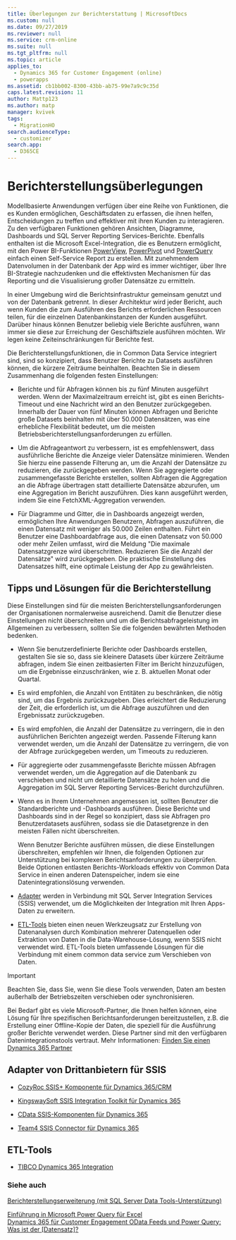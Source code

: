 ```yaml
---
title: Überlegungen zur Berichterstattung | MicrosoftDocs
ms.custom: null
ms.date: 09/27/2019
ms.reviewer: null
ms.service: crm-online
ms.suite: null
ms.tgt_pltfrm: null
ms.topic: article
applies_to:
  - Dynamics 365 for Customer Engagement (online)
  - powerapps
ms.assetid: cb1bb002-8300-43bb-ab75-99e7a9c9c35d
caps.latest.revision: 11
author: Mattp123
ms.author: matp
manager: kvivek
tags:
  - MigrationHO
search.audienceType:
  - customizer
search.app:
  - D365CE
---
```

# <a name="reporting-considerations"></a>Berichterstellungsüberlegungen

Modellbasierte Anwendungen verfügen über eine Reihe von Funktionen, die es Kunden ermöglichen, Geschäftsdaten zu erfassen, die ihnen helfen, Entscheidungen zu treffen und effektiver mit ihren Kunden zu interagieren.  Zu den verfügbaren Funktionen gehören Ansichten, Diagramme, Dashboards und SQL Server Reporting Services-Berichte. Ebenfalls enthalten ist die Microsoft Excel-Integration, die es Benutzern ermöglicht, mit den Power BI-Funktionen [PowerView](https://support.office.com/article/power-view-overview-and-learning-5380e429-3ee0-4be2-97b7-64d7930020b6), [PowerPivot](https://support.office.com/article/power-pivot-overview-and-learning-f9001958-7901-4caa-ad80-028a6d2432ed) und [PowerQuery](https://support.office.com/article/power-query-overview-and-learning-ed614c81-4b00-4291-bd3a-55d80767f81d) einfach einen Self-Service Report zu erstellen. Mit zunehmendem Datenvolumen in der Datenbank der App wird es immer wichtiger, über Ihre BI-Strategie nachzudenken und die effektivsten Mechanismen für das Reporting und die Visualisierung großer Datensätze zu ermitteln.  
  
 In einer Umgebung wird die Berichtsinfrastruktur gemeinsam genutzt und von der Datenbank getrennt. In dieser Architektur wird jeder Bericht, auch wenn Kunden die zum Ausführen des Berichts erforderlichen Ressourcen teilen, für die einzelnen Datenbankinstanzen der Kunden ausgeführt.  Darüber hinaus können Benutzer beliebig viele Berichte ausführen, wann immer sie diese zur Erreichung der Geschäftsziele ausführen möchten.  Wir legen keine Zeiteinschränkungen für Berichte fest.  
  
 Die Berichterstellungsfunktionen, die in Common Data Service integriert sind, sind so konzipiert, dass Benutzer Berichte zu Datasets ausführen können, die kürzere Zeiträume beinhalten. Beachten Sie in diesem Zusammenhang die folgenden festen Einstellungen:  
  
- Berichte und für Abfragen können bis zu fünf Minuten ausgeführt werden. Wenn der Maximalzeitraum erreicht ist, gibt es einen Berichts-Timeout und eine Nachricht wird an den Benutzer zurückgegeben. Innerhalb der Dauer von fünf Minuten können Abfragen und Berichte große Datasets beinhalten mit über 50.000 Datensätzen, was eine erhebliche Flexibilität bedeutet, um die meisten Betriebsberichterstellungsanforderungen zu erfüllen.  
  
- Um die Abfrageantwort zu verbessern, ist es empfehlenswert, dass ausführliche Berichte die Anzeige vieler Datensätze minimieren. Wenden Sie hierzu eine passende Filterung an, um die Anzahl der Datensätze zu reduzieren, die zurückgegeben werden. Wenn Sie aggregierte oder zusammengefasste Berichte erstellen, sollten Abfragen die Aggregation an die Abfrage übertragen statt detaillierte Datensätze abzurufen, um eine Aggregation im Bericht auszuführen.  Dies kann ausgeführt werden, indem Sie eine FetchXML-Aggregation verwenden. <!-- More information: [Use FetchXML aggregation](../developer/use-fetchxml-aggregation.md)  -->
  
- Für Diagramme und Gitter, die in Dashboards angezeigt werden, ermöglichen Ihre Anwendungen Benutzern, Abfragen auszuführen, die einen Datensatz mit weniger als 50.000 Zeilen enthalten. Führt ein Benutzer eine Dashboardabfrage aus, die einen Datensatz von 50.000 oder mehr Zeilen umfasst, wird die Meldung "Die maximale Datensatzgrenze wird überschritten. Reduzieren Sie die Anzahl der Datensätze" wird zurückgegeben.  Die praktische Einstellung des Datensatzes hilft, eine optimale Leistung der App zu gewährleisten.  
 
  
<a name="BKMK_ReportTips"></a>   
## <a name="tips-and-solutions-for-reporting"></a>Tipps und Lösungen für die Berichterstellung  
 Diese Einstellungen sind für die meisten Berichterstellungsanforderungen der Organisationen normalerweise ausreichend. Damit die Benutzer diese Einstellungen nicht überschreiten und um die Berichtsabfrageleistung im Allgemeinen zu verbessern, sollten Sie die folgenden bewährten Methoden bedenken.  
  
- Wenn Sie benutzerdefinierte Berichte oder Dashboards erstellen, gestalten Sie sie so, dass sie kleinere Datasets über kürzere Zeiträume abfragen, indem Sie einen zeitbasierten Filter im Bericht hinzuzufügen, um die Ergebnisse einzuschränken, wie z. B. aktuellen Monat oder Quartal.  
  
- Es wird empfohlen, die Anzahl von Entitäten zu beschränken, die nötig sind, um das Ergebnis zurückzugeben. Dies erleichtert die Reduzierung der Zeit, die erforderlich ist, um die Abfrage auszuführen und den Ergebnissatz zurückzugeben.  
  
- Es wird empfohlen, die Anzahl der Datensätze zu verringern, die in den ausführlichen Berichten angezeigt werden. Passende Filterung kann verwendet werden, um die Anzahl der Datensätze zu verringern, die von der Abfrage zurückgegeben werden, um Timeouts zu reduzieren.  
  
- Für aggregierte oder zusammengefasste Berichte müssen Abfragen verwendet werden, um die Aggregation auf die Datenbank zu verschieben und nicht um detaillierte Datensätze zu holen und die Aggregation im SQL Server Reporting Services-Bericht durchzuführen.  
  
- Wenn es in Ihrem Unternehmen angemessen ist, sollten Benutzer die Standardberichte und -Dashboards ausführen. Diese Berichte und Dashboards sind in der Regel so konzipiert, dass sie Abfragen pro Benutzerdatasets ausführen, sodass sie die Datasetgrenze in den meisten Fällen nicht überschreiten.  
  
  Wenn Benutzer Berichte ausführen müssen, die diese Einstellungen überschreiten, empfehlen wir Ihnen, die folgenden Optionen zur Unterstützung bei komplexen Berichtsanforderungen zu überprüfen. Beide Optionen entlasten Berichts-Workloads effektiv von Common Data Service in einen anderen Datenspeicher, indem sie eine Datenintegrationslösung verwenden.  
  
- [Adapter](reporting-considerations.md#BKMK_ThirdPartyAdapt) werden in Verbindung mit SQL Server Integration Services (SSIS) verwendet, um die Möglichkeiten der Integration mit Ihren Apps-Daten zu erweitern.  
  
- [ETL-Tools](reporting-considerations.md#BKMK_ETL) bieten einen neuen Werkzeugsatz zur Erstellung von Datenanalysen durch Kombination mehrerer Datenquellen oder Extraktion von Daten in die Data-Warehouse-Lösung, wenn SSIS nicht verwendet wird. ETL-Tools bieten umfassende Lösungen für die Verbindung mit einem common data service zum Verschieben von Daten.  
  
> [!IMPORTANT]
>  Beachten Sie, dass Sie, wenn Sie diese Tools verwenden, Daten am besten außerhalb der Betriebszeiten verschieben oder synchronisieren.  
  
 Bei Bedarf gibt es viele Microsoft-Partner, die Ihnen helfen können, eine Lösung für Ihre spezifischen Berichtsanforderungen bereitzustellen, z.B. die Erstellung einer Offline-Kopie der Daten, die speziell für die Ausführung großer Berichte verwendet werden.  Diese Partner sind mit den verfügbaren Datenintegrationstools vertraut. Mehr Informationen: [Finden Sie einen Dynamics 365 Partner](https://dynamics.microsoft.com/partners/find-a-partner/)  
  
<a name="BKMK_ThirdPartyAdapt"></a>   
## <a name="third-party-adapters-for-ssis"></a>Adapter von Drittanbietern für SSIS  
  
-   [CozyRoc SSIS+ Komponente für Dynamics 365/CRM](http://www.cozyroc.com/ssis/dynamics-crm)  
  
-   [KingswaySoft SSIS Integration Toolkit für Dynamics 365](https://www.kingswaysoft.com/products/ssis-integration-toolkit-for-microsoft-dynamics-365)  
  
-   [CData SSIS-Komponenten für Dynamics 365](https://www.cdata.com/ssis/components/)  
  
-   [Team4 SSIS Connector für Dynamics 365](https://www.team4.de/microsoft-dynamics-365-crm/)  
  
<!--    [PragmaticWorks TaskFactory SSIS Source/Destination for Dynamics CRM](http://pragmaticworks.com/Products/Task-Factory/Features/DynamicsCRMSource.aspx)  -->
  
<a name="BKMK_ETL"></a>   
## <a name="etl-tools"></a>ETL-Tools  
  
-   [TIBCO Dynamics 365 Integration](https://www.tibco.com/solutions/microsoft-dynamics-365-integration)  <br />
  
<!--   [Productivity tools from Informatica](https://community.informatica.com/community/search.jspa?peopleEnabled=true&userID=&containerType=14&container=2002&spotlight=true&resultTypes=solution&q=dynamics+CRM)  -->
  
### <a name="see-also"></a>Siehe auch  
 [Berichterstellungserweiterung (mit SQL Server Data Tools-Unterstützung)](http://www.microsoft.com/download/details.aspx?id=45013) <br />
  
 [Einführung in Microsoft Power Query für Excel](http://office.microsoft.com/en-ca/excel-help/introduction-to-microsoft-power-query-for-excel-HA104003940.aspx?CTT=5&origin=HA104003813)   <br />
 [Dynamics 365 für Customer Engagement OData Feeds und Power Query: Was ist der [Datensatz]?](https://community.dynamics.com/crm/b/survivingcrm/archive/2014/02/16/dynamics-crm-odata-feeds-and-power-query-what-s-the-record.aspx)   <br />
 

